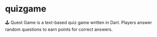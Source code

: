 # quizgame
🕹️ Quest Game is a text-based quiz game written in Dart. Players answer random questions to earn points for correct answers.
